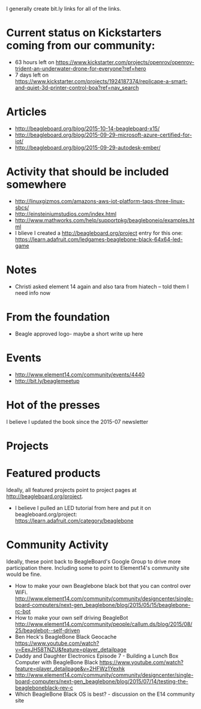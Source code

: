 I generally create bit.ly links for all of the links.

# Current status on Kickstarters coming from our community:
* 63 hours left on https://www.kickstarter.com/projects/openrov/openrov-trident-an-underwater-drone-for-everyone?ref=hero
* 7 days left on https://www.kickstarter.com/projects/1924187374/replicape-a-smart-and-quiet-3d-printer-control-boa?ref=nav_search

# Articles
* http://beagleboard.org/blog/2015-10-14-beagleboard-x15/
* http://beagleboard.org/blog/2015-09-29-microsoft-azure-certified-for-iot/
* http://beagleboard.org/blog/2015-09-29-autodesk-ember/

# Activity that should be included somewhere
* http://linuxgizmos.com/amazons-aws-iot-platform-taps-three-linux-sbcs/
* http://einsteiniumstudios.com/index.html
* http://www.mathworks.com/help/supportpkg/beagleboneio/examples.html
* I blieve I created a http://beagleboard.org/project entry for this one: https://learn.adafruit.com/ledgames-beaglebone-black-64x64-led-game

# Notes
* Christi asked element 14 again and also tara from hiatech – told them I need info
now

# From the foundation
* Beagle approved logo- maybe a short write up here

# Events 
* http://www.element14.com/community/events/4440
* http://bit.ly/beaglemeetup
 
# Hot of the presses
I believe I updated the book since the 2015-07 newsletter

# Projects 
 
 
# Featured products
Ideally, all featured projects point to project pages at http://beagleboard.org/project.
* I believe I pulled an LED tutorial from here and put it on beagleboard.org/project:  https://learn.adafruit.com/category/beaglebone
 
# Community Activity
Ideally, these point back to BeagleBoard's Google Group to drive more participation there. Including some to point to Element14's community site would be fine.
* How to make your own Beaglebone black bot that you can control over WiFi. http://www.element14.com/community/community/designcenter/single-board-computers/next-gen_beaglebone/blog/2015/05/15/beaglebone-rc-bot
* How to make your own self driving BeagleBot
 http://www.element14.com/community/people/callum.ds/blog/2015/08/25/beaglebot--self-driven
* Ben Heck's BeagleBone Black Geocache https://www.youtube.com/watch?v=EexJH58TNZU&feature=player_detailpage
* Daddy and Daughter Electronics Episode 7 - Building a Lunch Box Computer with BeagleBone Black https://www.youtube.com/watch?feature=player_detailpage&v=2HFWz1Yexhk
* http://www.element14.com/community/community/designcenter/single-board-computers/next-gen_beaglebone/blog/2015/07/14/testing-the-beagleboneblack-rev-c
* Which BeagleBone Black OS is best? - discussion on the E14 community site
